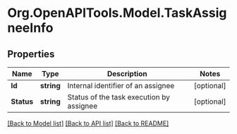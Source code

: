 
# Org.OpenAPITools.Model.TaskAssigneeInfo

## Properties

Name | Type | Description | Notes
------------ | ------------- | ------------- | -------------
**Id** | **string** | Internal identifier of an assignee | [optional] 
**Status** | **string** | Status of the task execution by assignee | [optional] 

[[Back to Model list]](../README.md#documentation-for-models)
[[Back to API list]](../README.md#documentation-for-api-endpoints)
[[Back to README]](../README.md)

